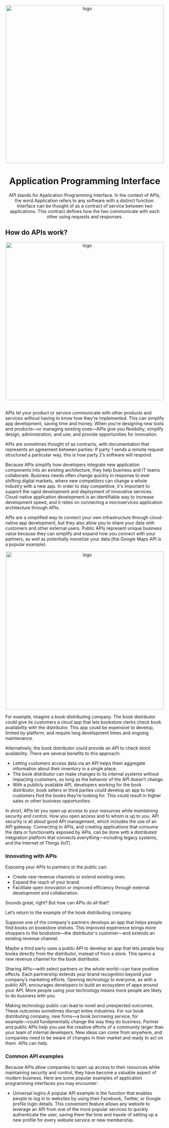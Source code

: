 <div align="center">

  <img src="https://user-images.githubusercontent.com/99180855/206121137-ef63fab7-118b-4cb4-b471-ea919921b0e3.png" alt="logo" width="500" height="auto" />
  
  # Application Programming Interface
  
API stands for Application Programming Interface. In the context of APIs, the word Application refers to any software with a distinct function. Interface can be thought of as a contract of service between two applications. This contract defines how the two communicate with each other using requests and responses.

</div>

## How do APIs work?

<div align="center">
  <img src="https://user-images.githubusercontent.com/99180855/206121638-264f1662-a299-4081-8117-41605509e25a.png" alt="logo" width="500" height="auto" />
</div>
  
  <br />
  
 APIs let your product or service communicate with other products and services without having to know how they’re implemented. This can simplify app development, saving time and money. When you’re designing new tools and products—or managing existing ones—APIs give you flexibility; simplify design, administration, and use; and provide opportunities for innovation.
 
 APIs are sometimes thought of as contracts, with documentation that represents an agreement between parties: If party 1 sends a remote request structured a particular way, this is how party 2’s software will respond.
 
 Because APIs simplify how developers integrate new application components into an existing architecture, they help business and IT teams collaborate. Business needs often change quickly in response to ever shifting digital markets, where new competitors can change a whole industry with a new app. In order to stay competitive, it's important to support the rapid development and deployment of innovative services. Cloud-native application development is an identifiable way to increase development speed, and it relies on connecting a microservices application architecture through APIs.
 
 APIs are a simplified way to connect your own infrastructure through cloud-native app development, but they also allow you to share your data with customers and other external users. Public APIs represent unique business value because they can simplify and expand how you connect with your partners, as well as potentially monetize your data (the Google Maps API is a popular example).
 
 <div align="center">
  <img src="https://user-images.githubusercontent.com/99180855/206122843-ac5cd921-6c79-4b76-9f57-1a1c9bb6ca44.png" alt="logo" width="500" height="auto" />
</div>

For example, imagine a book-distributing company. The book distributor could give its customers a cloud app that lets bookstore clerks check book availability with the distributor. This app could be expensive to develop, limited by platform, and require long development times and ongoing maintenance.

Alternatively, the book distributor could provide an API to check stock availability. There are several benefits to this approach:

- Letting customers access data via an API helps them aggregate information about their inventory in a single place.
- The book distributor can make changes to its internal systems without impacting customers, so long as the behavior of the API doesn’t change.
- With a publicly available API, developers working for the book distributor, book sellers or third parties could develop an app to help customers find the books they’re looking for. This could result in higher sales or other business opportunities.

In short, APIs let you open up access to your resources while maintaining security and control. How you open access and to whom is up to you. API security is all about good API management, which includes the use of an API gateway. Connecting to APIs, and creating applications that consume the data or functionality exposed by APIs, can be done with a distributed integration platform that connects everything—including legacy systems, and the Internet of Things (IoT).

### Innovating with APIs

Exposing your APIs to partners or the public can:

- Create new revenue channels or extend existing ones.
- Expand the reach of your brand.
- Facilitate open innovation or improved efficiency through external development and collaboration.

Sounds great, right? But how can APIs do all that?

Let’s return to the example of the book distributing company.

Suppose one of the company's partners develops an app that helps people find books on bookstore shelves. This improved experience brings more shoppers to the bookstore—the distributor's customer—and extends an existing revenue channel.

Maybe a third party uses a public API to develop an app that lets people buy books directly from the distributor, instead of from a store. This opens a new revenue channel for the book distributor.

Sharing APIs―with select partners or the whole world―can have positive effects. Each partnership extends your brand recognition beyond your company’s marketing efforts. Opening technology to everyone, as with a public API, encourages developers to build an ecosystem of apps around your API. More people using your technology means more people are likely to do business with you.

Making technology public can lead to novel and unexpected outcomes. These outcomes sometimes disrupt entire industries. For our book distributing company, new firms―a book borrowing service, for example―could fundamentally change the way they do business. Partner and public APIs help you use the creative efforts of a community larger than your team of internal developers. New ideas can come from anywhere, and companies need to be aware of changes in their market and ready to act on them. APIs can help.

### Common API examples

Because APIs allow companies to open up access to their resources while maintaining security and control, they have become a valuable aspect of modern business. Here are some popular examples of application programming interfaces you may encounter:

- Universal logins
  A popular API example is the function that enables people to log in to websites by using their Facebook, Twitter, or Google profile login details. This convenient feature allows any website to leverage an API from one of the more popular services to quickly authenticate the user, saving them the time and hassle of setting up a new profile for every website service or new membership.
